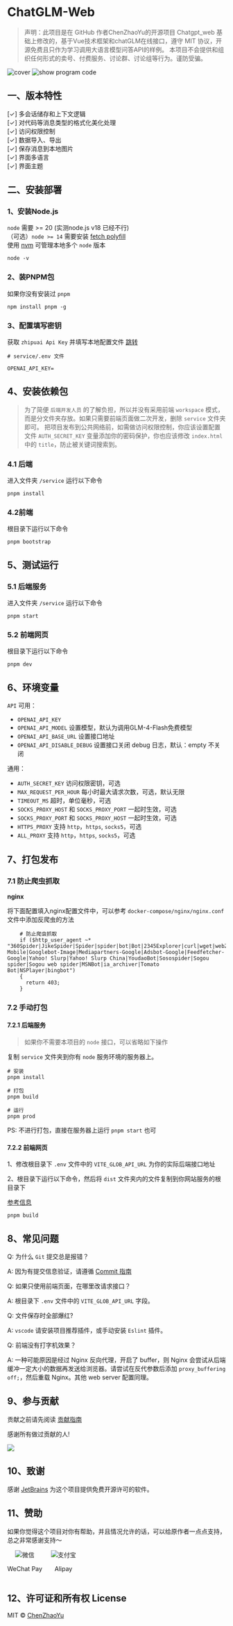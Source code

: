 # ChatGLM-Web

> 声明：此项目是在 GitHub 作者ChenZhaoYu的开源项目 Chatgpt_web 基础上修改的，基于Vue技术框架和chatGLM在线接口，遵守 MIT 协议，开源免费且只作为学习调用大语言模型问答API的样例。
> 本项目不会提供和组织任何形式的卖号、付费服务、讨论群、讨论组等行为。谨防受骗。

![cover](./docs/testGLM.png)
![show program code](./docs/testChart.png)

## 一、版本特性
[✓] 多会话储存和上下文逻辑<br />
[✓] 对代码等消息类型的格式化美化处理<br />
[✓] 访问权限控制<br />
[✓] 数据导入、导出<br />
[✓] 保存消息到本地图片<br />
[✓] 界面多语言<br />
[✓] 界面主题<br />

## 二、安装部署

### 1、安装Node.js

`node` 需要 >= 20 (实测node.js v18 已经不行) <br />
（可选）`node >= 14` 需要安装 [fetch polyfill](https://github.com/developit/unfetch#usage-as-a-polyfill) <br />
使用 [nvm](https://github.com/nvm-sh/nvm) 可管理本地多个 `node` 版本<br />

```shell
node -v
```

### 2、装PNPM包
如果你没有安装过 `pnpm`
```shell
npm install pnpm -g
```

### 3、配置填写密钥
获取 `zhipuai Api Key`  并填写本地配置文件 [跳转](#6环境变量)

```
# service/.env 文件

OPENAI_API_KEY=

```

## 4、安装依赖包

> 为了简便 `后端开发人员` 的了解负担，所以并没有采用前端 `workspace` 模式，而是分文件夹存放。如果只需要前端页面做二次开发，删除 `service` 文件夹即可。
> 把项目发布到公共网络前，如需做访问权限控制，你应该设置配置文件 `AUTH_SECRET_KEY` 变量添加你的密码保护，你也应该修改 `index.html` 中的 `title`，防止被关键词搜索到。

### 4.1 后端

进入文件夹 `/service` 运行以下命令

```shell
pnpm install
```

### 4.2前端
根目录下运行以下命令
```shell
pnpm bootstrap
```

## 5、测试运行
### 5.1 后端服务

进入文件夹 `/service` 运行以下命令

```shell
pnpm start
```

### 5.2 前端网页
根目录下运行以下命令
```shell
pnpm dev
```

## 6、环境变量

`API` 可用：

- `OPENAI_API_KEY` 
- `OPENAI_API_MODEL`  设置模型，默认为调用GLM-4-Flash免费模型
- `OPENAI_API_BASE_URL` 设置接口地址
- `OPENAI_API_DISABLE_DEBUG` 设置接口关闭 debug 日志，默认：empty 不关闭

通用：

- `AUTH_SECRET_KEY` 访问权限密钥，可选
- `MAX_REQUEST_PER_HOUR` 每小时最大请求次数，可选，默认无限
- `TIMEOUT_MS` 超时，单位毫秒，可选
- `SOCKS_PROXY_HOST` 和 `SOCKS_PROXY_PORT` 一起时生效，可选
- `SOCKS_PROXY_PORT` 和 `SOCKS_PROXY_HOST` 一起时生效，可选
- `HTTPS_PROXY` 支持 `http`，`https`, `socks5`，可选
- `ALL_PROXY` 支持 `http`，`https`, `socks5`，可选

## 7、打包发布

### 7.1 防止爬虫抓取

**nginx**

将下面配置填入nginx配置文件中，可以参考 `docker-compose/nginx/nginx.conf` 文件中添加反爬虫的方法

```
    # 防止爬虫抓取
    if ($http_user_agent ~* "360Spider|JikeSpider|Spider|spider|bot|Bot|2345Explorer|curl|wget|webZIP|qihoobot|Baiduspider|Googlebot|Googlebot-Mobile|Googlebot-Image|Mediapartners-Google|Adsbot-Google|Feedfetcher-Google|Yahoo! Slurp|Yahoo! Slurp China|YoudaoBot|Sosospider|Sogou spider|Sogou web spider|MSNBot|ia_archiver|Tomato Bot|NSPlayer|bingbot")
    {
      return 403;
    }
```

### 7.2 手动打包
#### 7.2.1 后端服务
> 如果你不需要本项目的 `node` 接口，可以省略如下操作

复制 `service` 文件夹到你有 `node` 服务环境的服务器上。

```shell
# 安装
pnpm install

# 打包
pnpm build

# 运行
pnpm prod
```

PS: 不进行打包，直接在服务器上运行 `pnpm start` 也可

#### 7.2.2 前端网页

1、修改根目录下 `.env` 文件中的 `VITE_GLOB_API_URL` 为你的实际后端接口地址

2、根目录下运行以下命令，然后将 `dist` 文件夹内的文件复制到你网站服务的根目录下

[参考信息](https://cn.vitejs.dev/guide/static-deploy.html#building-the-app)

```shell
pnpm build
```

## 8、常见问题
Q: 为什么 `Git` 提交总是报错？

A: 因为有提交信息验证，请遵循 [Commit 指南](./CONTRIBUTING.md)

Q: 如果只使用前端页面，在哪里改请求接口？

A: 根目录下 `.env` 文件中的 `VITE_GLOB_API_URL` 字段。

Q: 文件保存时全部爆红?

A: `vscode` 请安装项目推荐插件，或手动安装 `Eslint` 插件。

Q: 前端没有打字机效果？

A: 一种可能原因是经过 Nginx 反向代理，开启了 buffer，则 Nginx 会尝试从后端缓冲一定大小的数据再发送给浏览器。请尝试在反代参数后添加 `proxy_buffering off;`，然后重载 Nginx。其他 web server 配置同理。

## 9、参与贡献

贡献之前请先阅读 [贡献指南](./CONTRIBUTING.md)

感谢所有做过贡献的人!

<a href="https://github.com/Chanzhaoyu/chatgpt-web/graphs/contributors">
  <img src="https://contrib.rocks/image?repo=Chanzhaoyu/chatgpt-web" />
</a>

## 10、致谢

感谢 [JetBrains](https://www.jetbrains.com/) 为这个项目提供免费开源许可的软件。

## 11、赞助

如果你觉得这个项目对你有帮助，并且情况允许的话，可以给原作者一点点支持，总之非常感谢支持～

<div style="display: flex; gap: 20px;">
	<div style="text-align: center">
		<img style="max-width: 100%" src="./docs/wechat.png" alt="微信" />
		<p>WeChat Pay</p>
	</div>
	<div style="text-align: center">
		<img style="max-width: 100%" src="./docs/alipay.png" alt="支付宝" />
		<p>Alipay</p>
	</div>
</div>

## 12、许可证和所有权 License
MIT © [ChenZhaoYu](./license)
